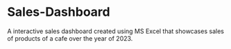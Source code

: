 # Sales-Dashboard
A interactive sales dashboard created using MS Excel that showcases sales of products of a cafe over the year of 2023.
